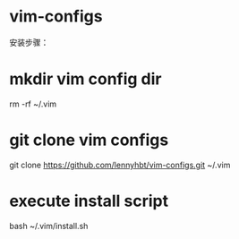vim-configs
===========
安装步骤：

# mkdir vim config dir
rm -rf ~/.vim

# git clone vim configs
git clone https://github.com/lennyhbt/vim-configs.git ~/.vim

# execute install script
bash ~/.vim/install.sh
